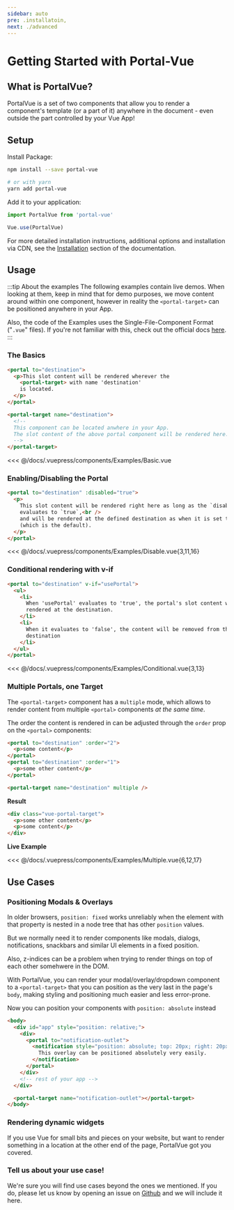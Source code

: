```yaml
---
sidebar: auto
pre: .installatoin,
next: ./advanced
---
```


# Getting Started with Portal-Vue

## What is PortalVue?

PortalVue is a set of two components that allow you to render a component's template
(or a part of it) anywhere in the document - even outside the part controlled by your Vue App!

## Setup

Install Package:

```bash
npm install --save portal-vue

# or with yarn
yarn add portal-vue
```

Add it to your application:

```javascript
import PortalVue from 'portal-vue'

Vue.use(PortalVue)
```

For more detailed installation instructions, additional options and installation via CDN,
see the [Installation](./installation.md) section of the documentation.

## Usage

:::tip About the examples
The following examples contain live demos. When looking at them, keep in mind that for demo purposes, we move content around within one component, however in reality the `<portal-target>` can be positioned anywhere in your App.

Also, the code of the Examples uses the Single-File-Component Format ("`.vue`" files). If you're not familiar with this, check out the official docs [here](https://vuejs.org/v2/guide/single-file-components.html).
:::

### The Basics

<!-- prettier-ignore -->
```html
<portal to="destination">
  <p>This slot content will be rendered wherever the
    <portal-target> with name 'destination'
    is located.
  </p>
</portal>

<portal-target name="destination">
  <!--
  This component can be located anwhere in your App.
  The slot content of the above portal component will be rendered here.
  -->
</portal-target>
```

<SplitDisplay>
  <Examples-Basic slot="example"/>
  <<< @/docs/.vuepress/components/Examples/Basic.vue
</SplitDisplay>

### Enabling/Disabling the Portal

<!-- prettier-ignore -->
```html
<portal to="destination" :disabled="true">
  <p>
    This slot content will be rendered right here as long as the `disabled` prop
    evaluates to `true`,<br />
    and will be rendered at the defined destination as when it is set to `false`
    (which is the default).
  </p>
</portal>
```

<SplitDisplay>
  <Examples-Disable slot="example"/>
  <<< @/docs/.vuepress/components/Examples/Disable.vue{3,11,16}
</SplitDisplay>

### Conditional rendering with v-if

<!-- prettier-ignore -->
```html
<portal to="destination" v-if="usePortal">
  <ul>
    <li>
      When 'usePortal' evaluates to 'true', the portal's slot content will be
      rendered at the destination.
    </li>
    <li>
      When it evaluates to 'false', the content will be removed from the
      destination
    </li>
  </ul>
</portal>
```

<SplitDisplay>
  <Examples-Conditional slot="example"/>
  <<< @/docs/.vuepress/components/Examples/Conditional.vue{3,13}
</SplitDisplay>

### Multiple Portals, one Target

The `<portal-target>` component has a `multiple` mode, which allows to render content from multiple `<portal>` components _at the same time_.

The order the content is rendered in can be adjusted through the `order` prop on the `<portal>` components:

<!-- prettier-ignore -->
```html
<portal to="destination" :order="2">
  <p>some content</p>
</portal>
<portal to="destination" :order="1">
  <p>some other content</p>
</portal>

<portal-target name="destination" multiple />
```

**Result**

<!-- prettier-ignore -->
```html
<div class="vue-portal-target">
  <p>some other content</p>
  <p>some content</p>
</div>
```

**Live Example**

<SplitDisplay>
  <Examples-Multiple slot="example"/>
  <<< @/docs/.vuepress/components/Examples/Multiple.vue{6,12,17}
</SplitDisplay>

## Use Cases

### Positioning Modals & Overlays

In older browsers, `position: fixed` works unreliably when the element with that property is nested in a node tree that has other `position` values.

But we normally need it to render components like modals, dialogs, notifications, snackbars and similar UI elements in a fixed position.

Also, z-indices can be a problem when trying to render things on top of each other somehwere in the DOM.

With PortalVue, you can render your modal/overlay/dropdown component to a `<portal-target>` that you can position as the very last in the page's `body`, making styling and positioning much easier and less error-prone.

Now you can position your components with `position: absolute` instead

<!-- prettier-ignore -->
```html
<body>
  <div id="app" style="position: relative;">
    <div>
      <portal to="notification-outlet">
        <notification style="position: absolute; top: 20px; right: 20px;">
          This overlay can be positioned absolutely very easily.
        </notification>
      </portal>
    </div>
    <!-- rest of your app -->
  </div>

  <portal-target name="notification-outlet"></portal-target>
</body>
```

### Rendering dynamic widgets

If you use Vue for small bits and pieces on your website, but want to render something in a location at the other end of the page, PortalVue got you covered.

### Tell us about your use case!

We're sure you will find use cases beyond the ones we mentioned. If you do, please
let us know by opening an issue on <a href="http://github.com/linusborg/portal-vue">Github</a>
and we will include it here.
